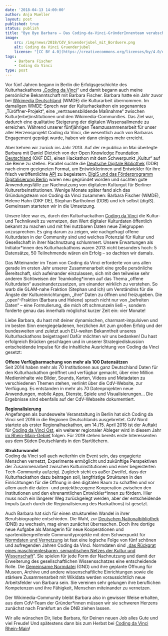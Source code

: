 ```yaml
---
date: '2018-04-13 14:00:00'
author: Anja Mueller
layout: post
published: true
status: publish
title: "Bye Bye Barbara – Das Coding-da-Vinci-GründerInnenteam verabschiedet sich von Barbara Fischer"
image: 
    src: /img/news/2018/CdV_Gruenderjubel_mit_Borduere.png
    alt: Coding da Vinci Gruenderjubel
    license: "[CC BY 4.0](https://creativecommons.org/licenses/by/4.0/deed.de)"
tags:
    - Barbara Fischer
    - Coding da Vinci
type: post
---
```

<p>
    Vor fünf Jahren begann in Berlin die Erfolgsgeschichte des Kulturhackathons „<a href="https://codingdavinci.de">Coding da Vinci</a>“ und damit begann auch meine persönliche Bekanntschaft mit Barbara Fischer. Barbara hatte ein Jahr zuvor bei <a href="https://wikimedia.de/">Wikimedia Deutschland</a> (WMDE) die Kulturarbeit übernommen. Im damaligen WMDE-Sprech war der Kulturhackathon ein sogenanntes „Türöffner-Projekt“, eine „vertrauensbildende Maßnahme“ zwischen Kultur(erbe)institutionen und den Wikimedia-Communities. Das Ziel war, dadurch eine qualitative Steigerung der digitalen Wissensallmende zu erreichen. Während unserer fünfjährigen Teamzusammenarbeit für unser aller Herzensprojekt Coding da Vinci, die wesentlich auch von Barbaras Engagement geprägt wurde, haben wir dann einiges mehr erreicht.
</p>
<p>
    Aber kehren wir zurück ins Jahr 2013. Auf der re:publica im Mai überlegte Barbara mit Daniel Dietrich von der <a href="https://okfn.de/">Open Knowledge Foundation Deutschland</a> (OKF DE), einen Hackathon mit dem Schwerpunkt „Kultur“ auf die Beine zu stellen. Parallel suchte die <a href="https://www.deutsche-digitale-bibliothek.de">Deutsche Digitale Bibliothek</a> (DDB) nach einem geeigneten Format, um Entwicklerinnen und Entwickler für ihre frisch veröffentlichte <a href="https://api.deutsche-digitale-bibliothek.de">API</a> zu begeistern. <a href="https://www.digis-berlin.de/">DigiS und das Förderprogramm Digitalisierung Berlin</a> waren neu gegründet worden und suchten gute Anwendungsfälle zur Nachnutzung von digitalem Kulturgut für Berliner Kulturerbeinstitutionen. Wenige Monate später fand sich das Gründungsteam von Coding da Vinci zusammen: Barbara Fischer (WMDE), Helene Hahn (OKF DE), Stephan Bartholmei (DDB) und ich selbst (digiS). Gemeinsam starteten wir in die Umsetzung. 
</p>
<p>
    Unsere Idee war es, durch den Kulturhackathon <a href="https://codingdavinci.de/about/index-de.html">Coding da Vinci</a> die Kultur- und Technikwelt zu vernetzen, den Wert digitaler Kulturdaten öffentlich bekannt zu machen und mit frei nutzbaren Daten neue Zielgruppen anzusprechen. Es ging darum zu zeigen, wie nachgefragt offene Kulturdaten in der Community sind und welches Potenzial für Kultur und Gesellschaft in ihrer Nachnutzung schlummert. Unsere Erwartungen als Initiator*innen des Kulturhackathons waren 2013 nicht besonders hoch: 5 Datensätze, 50 Teilnehmende wären ein Erfolg – so dachten wir damals. 
</p>
<p>
    Das Miteinander im Team von Coding da Vinci erforderte von uns allen gerade im ersten Jahr unserer Zusammenarbeit eine große persönliche Bereitschaft, sich aufeinander einzulassen, sich mit den teilweise sehr anderen Sichtweisen der Teamkolleg*innen auf das Thema „offene Kulturdaten“ auseinanderzusetzen, um einander wirklich zu verstehen. So warb die GLAM-nahe Fraktion (Stephan und ich) um Verständnis für die Ängste der Kultureinrichtungen, „ihre“ Daten zu öffnen und freizugeben. Die „open“-Fraktion (Barbara und Helene) sprach nicht nur von „befreiten Daten“ – eine Formulierung, die mich oft schmunzeln ließ –, sondern forderte genau das innerhalb möglichst kurzer Zeit ein: vier Monate! 
</p>
<p>
    Liebe Barbara, du hast mit deiner dynamischen, charmant-impulsiven und im besten Sinn energiegeladenen, herzlichen Art zum großen Erfolg und der bundesweiten und zuletzt auch EU-weiten Bekanntheit unseres Kulturhackathons beigetragen! Dafür möchten wir uns bedanken! Du hast erfolgreich Brücken geschlagen und in unserer Strategiediskussion entscheidende Impulse für die inhaltliche Ausrichtung von Coding da Vinci gesetzt:
</p>
<p>
    <strong>Offene Verfügbarmachung von mehr als 100 Datensätzen</strong><br>
    Seit 2014 haben mehr als 70 Institutionen aus ganz Deutschland Daten für den Kulturhackathon geöffnet und verfügbar gemacht, über eine Million Medieninhalte wie Bilder, Sounds, Karten, Videos und Metadaten zu verschiedenen Themen stehen, verlinkt über die CdV-Website, zur Verfügung. Es entstanden in mehr als 70 Datenprojekten neue Anwendungen, mobile Apps, Dienste, Spiele und Visualisierungen… Die Ergebnisse sind ebenfalls auf der CdV-Webseite dokumentiert.
</p>
<p>
    <strong>Regionalisierung</strong><br>
    Angefangen als bundesweite Veranstaltung in Berlin hat sich Coding da Vinci seit 2016 in die Regionen Deutschlands ausgebreitet. CdV Nord startete als erster Regionalhackathon, am 14./15. April 2018 ist der Auftakt für <a href="/events/ost/">Coding da Vinci Ost</a>, ein weiterer regionaler Ableger wird in diesem Jahr <a href="/events/rheinmain">im Rhein-Main-Gebiet</a> folgen. Für 2019 stehen bereits erste Interessenten aus dem Süden Deutschlands in den Startlöchern. 
</p>
<p>
    <strong>Strukturwandel</strong><br>
    Coding da Vinci soll auch weiterhin ein Event sein, das engagierte Menschen vernetzt, Experimente ermöglicht und zukünftige Perspektiven der Zusammenarbeit zwischen Kulturinstitutionen und einer begeisterten Tech-Community aufzeigt. Zugleich steht es außer Zweifel, dass der Kulturhackathon dazu beitragen soll, langfristige Strukturen in den Einrichtungen für die Öffnung in den digitalen Raum zu schaffen und vor allem auch die daten- und projektbezogene Kooperation zwischen den Institutionen und den ehrenamtlichen Entwickler*innen zu fördern. Hier muss noch ein längerer Weg zurückgelegt werden, aber der entscheidende Impuls (auch durch die Regionalisierung des Hackathons) ist gesetzt.
</p>
<p>
    Auch Barbara hat sich für einen strukturellen Wandel in ihrer Berufsbiographie entschieden. Die Wahl, zur <a href="http://www.dnb.de//DE/Home/home_node.html">Deutschen Nationalbibliothek</a> (DNB) zu wechseln, mag einen zunächst überraschen. Doch ihre dortige neue Aufgabe als Managerin für neue Kooperationen und spartenübergreifende Communityprojekte mit dem Schwerpunkt für <a href="https://wiki.dnb.de/display/GND/GND-Entwicklungsprogramm+2017-2021">Normdaten und Vernetzung</a> ist fast eine logische Folge von fünf schönen und aufregenden Jahren Coding da Vinci. Normdaten sind „<a href="https://blog.wikimedia.de/2018/04/11/auf-zu-neuen-ufern-alles-gute-barbara-fischer/">das Rückgrat eines maschinenlesbaren, semantischen Netzes der Kultur und Wissenschaft</a>”. Sie spielen für jede Form der Nachnutzung und damit der Erweiterung des gesellschaftlichen Wissensschatzes eine entscheidende Rolle. Die <a href="http://www.dnb.de/DE/Standardisierung/GND/gnd_node.html">Gemeinsame Normdatei</a> (GND) und ihre geplante Öffnung für Museen, Archive und andere wissenschaftliche Einrichtungen sowie die stärkere Zusammenarbeit mit Wikidata werden voraussichtlich neue Arbeitsfelder von Barbara sein. Sie vereinen sehr gelungen ihre beruflichen Kompetenzen und ihre Fähigkeit, Menschen miteinander zu vernetzen. 
</p>
<p>
    Der Wikimedia-Community bleibt Barbara also in gewisser Weise erhalten, aus dem CdV-Team der Gründer*innen müssen wir sie schweren Herzens zunächst nach Frankfurt an die DNB ziehen lassen. 
</p>
<p>
    Wir alle wünschen Dir, liebe Barbara, für Deinen neuen Job alles Gute und viel Freude! Und spätestens dann bis zum Herbst bei <a href="/events/rheinmain">Coding da Vinci Rhein-Main</a>!
</p>


